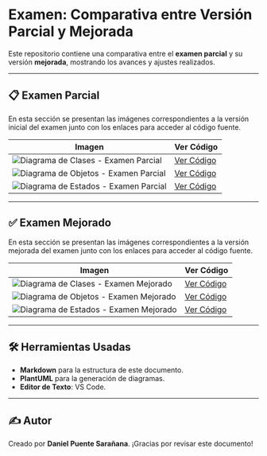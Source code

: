 # Examen: Comparativa entre Versión Parcial y Mejorada

Este repositorio contiene una comparativa entre el **examen parcial** y su versión **mejorada**, mostrando los avances y ajustes realizados.

---

## 📋 Examen Parcial

En esta sección se presentan las imágenes correspondientes a la versión inicial del examen junto con los enlaces para acceder al código fuente.

| **Imagen**                              | **Ver Código**                                                                 |
|-----------------------------------------|--------------------------------------------------------------------------------|
| ![Diagrama de Clases - Examen Parcial](/images/ExamenParcial/DiagramaClasesExamen.svg) | [Ver Código](./modelosUML/ExamenParcial/DiagramaClasesExamen.puml)             |
| ![Diagrama de Objetos - Examen Parcial](/images/ExamenParcial/DiagramaObjetosExamen.svg) | [Ver Código](./modelosUML/ExamenParcial/DiagramaObjetosExamen.puml)           |
| ![Diagrama de Estados - Examen Parcial](/images/ExamenParcial/DiagramaEstadosExamen.svg) | [Ver Código](./modelosUML/ExamenParcial/DiagramaEstadosExamen.puml)           |

---

## ✅ Examen Mejorado

En esta sección se presentan las imágenes correspondientes a la versión mejorada del examen junto con los enlaces para acceder al código fuente.

| **Imagen**                              | **Ver Código**                                                                 |
|-----------------------------------------|--------------------------------------------------------------------------------|
| ![Diagrama de Clases - Examen Mejorado](/images/ExamenMejorado/DiagramaClasesMejorado.svg) | [Ver Código](./modelosUML/ExamenMejorado/DiagramaClasesMejorado.puml)         |
| ![Diagrama de Objetos - Examen Mejorado](/images/ExamenMejorado/DiagramaObjetosMejorado.svg) | [Ver Código](./modelosUML/ExamenMejorado/DiagramaObjetosMejorado.puml)      |
| ![Diagrama de Estados - Examen Mejorado](/images/ExamenMejorado/DiagramaEstadosMejorado.svg) | [Ver Código](./modelosUML/ExamenMejorado/DiagramaEstadosMejorado.puml)       |

---

## 🛠️ Herramientas Usadas

- **Markdown** para la estructura de este documento.
- **PlantUML** para la generación de diagramas.
- **Editor de Texto**: VS Code.

---

## ✍️ Autor

Creado por **Daniel Puente Sarañana**. ¡Gracias por revisar este documento!

